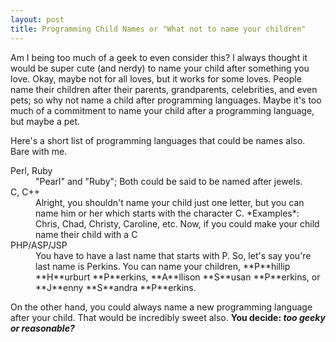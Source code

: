 ```yaml
--- 
layout: post
title: Programming Child Names or "What not to name your children"
---
```


Am I being too much of a geek to even consider this? I always thought it would be super cute (and nerdy) to name your child after something you love. Okay, maybe not for all loves, but it works for some loves. People name their children after their parents, grandparents, celebrities, and even pets; so why not name a child after programming languages. Maybe it's too much of a commitment to name your child after a programming language, but maybe a pet.

Here's a short list of programming languages that could be names also. Bare with me.

<dl>
	<dt>Perl, Ruby</dt>
		<dd>"Pearl" and "Ruby"; Both could be said to be named after jewels.</dd>
	<dt>C, C++</dt>
		<dd>Alright, you shouldn't name your child just one letter, but you can name him or her which starts with the character C. *Examples*: Chris, Chad, Christy, Caroline, etc. Now, if you could make your child name their child with a C</dd>
	<dt>PHP/ASP/JSP</dt>
		<dd>You have to have a last name that starts with P. So, let's say you're last name is Perkins. You can name your children, **P**hillip **H**urburt **P**erkins, **A**llison **S**usan **P**erkins, or **J**enny **S**andra **P**erkins.</dd>
</dl>


On the other hand, you could always name a new programming language after your child. That would be incredibly sweet also. **You decide: *too geeky or reasonable?***
